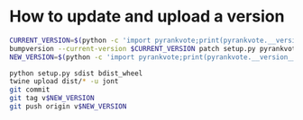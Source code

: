 
How to update and upload a version
==================================

```bash
CURRENT_VERSION=$(python -c 'import pyrankvote;print(pyrankvote.__version__)')
bumpversion --current-version $CURRENT_VERSION patch setup.py pyrankvote/__init__.py
NEW_VERSION=$(python -c 'import pyrankvote;print(pyrankvote.__version__)')

python setup.py sdist bdist_wheel
twine upload dist/* -u jont
git commit
git tag v$NEW_VERSION
git push origin v$NEW_VERSION
```

